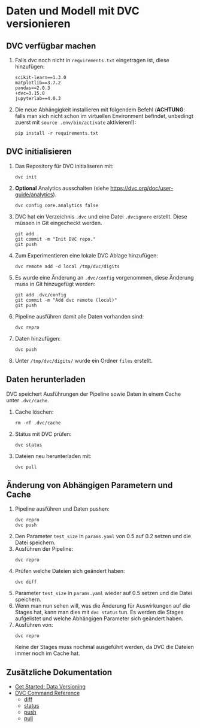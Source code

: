 # Daten und Modell mit DVC versionieren

## DVC verfügbar machen

1. Falls dvc noch nicht in `requirements.txt` eingetragen ist, diese hinzufügen:
    ```
    scikit-learn==1.3.0
    matplotlib==3.7.2
    pandas==2.0.3
    +dvc=3.15.0
    jupyterlab==4.0.3
    ```
1. Die neue Abhängigkeit installieren mit folgendem Befehl 
(**ACHTUNG**: falls man sich nicht schon im virtuellen Environment befindet, unbedingt zuerst mit `source .env/bin/activate` aktivieren!):
    ```shell
    pip install -r requirements.txt
    ```

## DVC initialisieren

1. Das Repository für DVC initialiseren mit:
    ```shell
    dvc init
    ```
1. **Optional** Analytics ausschalten (siehe https://dvc.org/doc/user-guide/analytics).
    ```shell
    dvc config core.analytics false
    ```
1. DVC hat ein Verzeichnis `.dvc` und eine Datei `.dvcignore` erstellt. Diese müssen in Git eingecheckt werden.
    ```shell
    git add .
    git commit -m "Init DVC repo."
    git push
    ```


1. Zum Experimentieren eine lokale DVC Ablage hinzufügen:
    ```shell
    dvc remote add -d local /tmp/dvc/digits
    ```
1. Es wurde eine Änderung an `.dvc/config` vorgenommen, diese Änderung muss in Git hinzugefügt werden:
    ```shell
    git add .dvc/config
    git commit -m "Add dvc remote (local)"
    git push
    ```
1. Pipeline ausführen damit alle Daten vorhanden sind:
    ```shell
    dvc repro
    ```
1. Daten hinzufügen:
    ```shell
    dvc push
    ```
1. Unter `/tmp/dvc/digits/` wurde ein Ordner `files` erstellt.

## Daten herunterladen

DVC speichert Ausführungen der Pipeline sowie Daten in einem Cache unter `.dvc/cache`.

1. Cache löschen:
    ```shell
    rm -rf .dvc/cache
    ```
1. Status mit DVC prüfen:
    ```shell
    dvc status
    ```
1. Dateien neu herunterladen mit:
    ```shell
    dvc pull
    ```

## Änderung von Abhängigen Parametern und Cache

1. Pipeline ausführen und Daten pushen:
    ```shell
    dvc repro
    dvc push
    ```
1. Den Parameter `test_size` in `params.yaml` von 0.5 auf 0.2 setzen und die Datei speichern.
1. Ausführen der Pipeline:
    ```shell
    dvc repro
    ```
1. Prüfen welche Dateien sich geändert haben:
    ```shell
    dvc diff
    ```
1. Parameter `test_size` in `params.yaml` wieder auf 0.5 setzen und die Datei speichern.
1. Wenn man nun sehen will, was die Änderung für Auswirkungen auf die Stages hat, kann man dies mit `dvc status` tun. Es werden die Stages aufgelistet und welche Abhängigen Parameter sich geändert haben.
1. Ausführen von:
    ```shell
    dvc repro
    ```
    Keine der Stages muss nochmal ausgeführt werden, da DVC die Dateien immer noch im Cache hat.

## Zusätzliche Dokumentation

- [Get Started: Data Versioning](https://dvc.org/doc/start/data-management/data-versioning#get-started-data-versioning)
- [DVC Command Reference](https://dvc.org/doc/command-reference)
    - [diff](https://dvc.org/doc/command-reference/diff#diff)
    - [status](https://dvc.org/doc/command-reference/status#status)
    - [push](https://dvc.org/doc/command-reference/push#push)
    - [pull](https://dvc.org/doc/command-reference/pull#pull)
